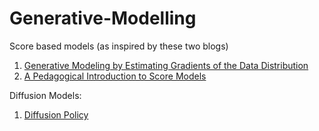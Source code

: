 # Generative-Modelling


Score based models (as inspired by these two blogs)
1. [Generative Modeling by Estimating Gradients of the Data Distribution](http://yang-song.net/blog/2021/score/)
2. [A Pedagogical Introduction to Score Models](https://ericmjl.github.io/score-models/)


Diffusion Models:
1. [Diffusion Policy](https://diffusion-policy.cs.columbia.edu/diffusion_policy_2023.pdf)

